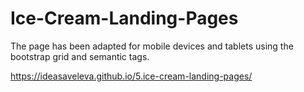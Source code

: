 # Ice-Cream-Landing-Pages
The page has been adapted for mobile devices and tablets using the bootstrap grid and semantic tags.

https://ideasaveleva.github.io/5.ice-cream-landing-pages/
